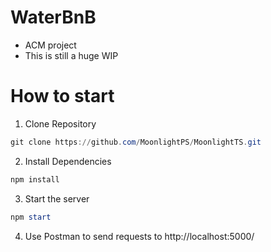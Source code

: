 # WaterBnB
- ACM project
- This is still a huge WIP

# How to start
1. Clone Repository
```powershell
git clone https://github.com/MoonlightPS/MoonlightTS.git
```
2. Install Dependencies
```powershell
npm install
```

3. Start the server
```powershell
npm start
```
4. Use Postman to send requests to http://localhost:5000/